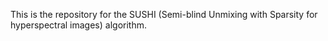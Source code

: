 This is the repository for the SUSHI (Semi-blind Unmixing with Sparsity for hyperspectral images) algorithm.
